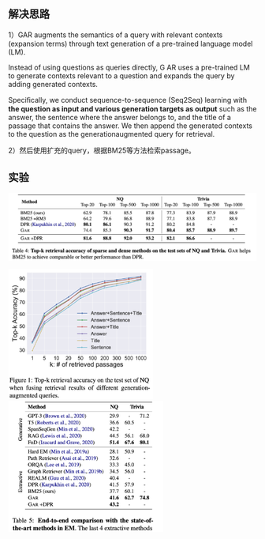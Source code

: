 ## 解决思路

1）GAR augments the semantics of a query with relevant contexts (expansion terms) through text generation of a pre-trained language model (LM).

Instead of using questions as queries directly, G AR uses a pre-trained LM to generate contexts relevant to a question and expands the query by adding generated contexts.

Speciﬁcally, we conduct sequence-to-sequence (Seq2Seq) learning with **the question as input and various generation targets as output** such as the answer, the sentence where the answer belongs to, and the title of a passage that contains the answer. We then append the generated contexts to the question as the generationaugmented query for retrieval.

2）然后使用扩充的query，根据BM25等方法检索passage。



## 实验

![image-20201104213147429](../../images/image-20201104213147429.png)

<img src="../../images/image-20201104213504672.png" alt="image-20201104213504672" style="zoom:33%;" />

<img src="../../images/image-20201104213531532.png" alt="image-20201104213531532" style="zoom:33%;" />



